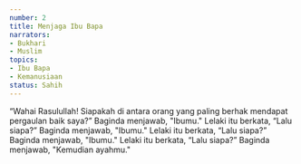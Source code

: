 ```yaml
---
number: 2
title: Menjaga Ibu Bapa
narrators:
- Bukhari
- Muslim
topics:
- Ibu Bapa
- Kemanusiaan
status: Sahih
---
```


“Wahai Rasulullah! Siapakah di antara orang yang paling berhak mendapat pergaulan baik saya?”
Baginda menjawab, "Ibumu."
Lelaki itu berkata, “Lalu siapa?” Baginda menjawab, "Ibumu."
Lelaki itu berkata, “Lalu siapa?” Baginda menjawab, "Ibumu."
Lelaki itu berkata, “Lalu siapa?” Baginda menjawab, "Kemudian ayahmu."
